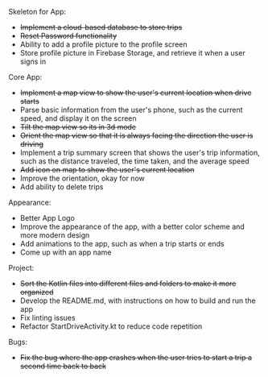 Skeleton for App:
- ~~Implement a cloud-based database to store trips~~
- ~~Reset Password functionality~~
- Ability to add a profile picture to the profile screen
- Store profile picture in Firebase Storage, and retrieve it when a user signs in

Core App:
- ~~Implement a map view to show the user's current location when drive starts~~
- Parse basic information from the user's phone, such as the current speed, and display it on the screen
- ~~Tilt the map view so its in 3d mode~~
- ~~Orient the map view so that it is always facing the direction the user is driving~~
- Implement a trip summary screen that shows the user's trip information, such as the distance traveled, 
the time taken, and the average speed
- ~~Add icon on map to show the user's current location~~
- Improve the orientation, okay for now
- Add ability to delete trips

Appearance:
- Better App Logo
- Improve the appearance of the app, with a better color scheme and more modern design
- Add animations to the app, such as when a trip starts or ends
- Come up with an app name

Project:
- ~~Sort the Kotlin files into different files and folders to make it more organized~~
- Develop the README.md, with instructions on how to build and run the app
- Fix linting issues
- Refactor StartDriveActivity.kt to reduce code repetition

Bugs:
- ~~Fix the bug where the app crashes when the user tries to start a trip a second time back to back~~
